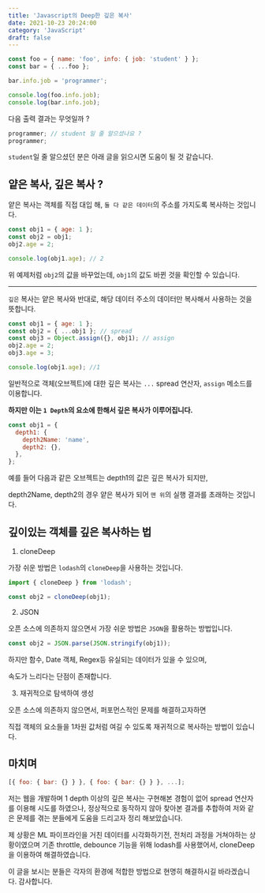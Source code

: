 ```yaml
---
title: 'Javascript의 Deep한 깊은 복사'
date: 2021-10-23 20:24:00
category: 'JavaScript'
draft: false
---
```


```js
const foo = { name: 'foo', info: { job: 'student' } };
const bar = { ...foo };

bar.info.job = 'programmer';

console.log(foo.info.job);
console.log(bar.info.job);
```

다음 출력 결과는 무엇일까 ?

```js
programmer; // student 일 줄 알으셨나요 ?
programmer;
```

`student`일 줄 알으셨던 분은 아래 글을 읽으시면 도움이 될 것 같습니다.

## 얕은 복사, 깊은 복사 ?

얕은 복사는 객체를 직접 대입 해, `둘 다 같은 데이터`의 주소를 가지도록 복사하는 것입니다.

```js
const obj1 = { age: 1 };
const obj2 = obj1;
obj2.age = 2;

console.log(obj1.age); // 2
```

위 예제처럼 `obj2`의 값을 바꾸었는데, `obj1`의 값도 바뀐 것을 확인할 수 있습니다.

---

`깊은` 복사는 얕은 복사와 반대로, 해당 데이터 주소의 데이터만 복사해서 사용하는 것을 뜻합니다.

```js
const obj1 = { age: 1 };
const obj2 = { ...obj1 }; // spread
const obj3 = Object.assign({}, obj1); // assign
obj2.age = 2;
obj3.age = 3;

console.log(obj1.age); //1
```

일반적으로 객체(오브젝트)에 대한 깊은 복사는 `...` spread 연산자, `assign` 메소드를 이용합니다.

**하지만 이는 `1 Depth`의 요소에 한해서 깊은 복사가 이루어집니다.**

```js
const obj1 = {
  depth1: {
    depth2Name: 'name',
    depth2: {},
  },
};
```

예를 들어 다음과 같은 오브젝트는 depth1의 값은 깊은 복사가 되지만,

depth2Name, depth2의 경우 얕은 복사가 되어 `맨 위`의 실행 결과를 초래하는 것입니다.

## 깊이있는 객체를 깊은 복사하는 법

1. cloneDeep

가장 쉬운 방법은 `lodash`의 `cloneDeep`을 사용하는 것입니다.

```js
import { cloneDeep } from 'lodash';

const obj2 = cloneDeep(obj1);
```

2. JSON

오픈 소스에 의존하지 않으면서 가장 쉬운 방법은 `JSON`을 활용하는 방법입니다.

```js
const obj2 = JSON.parse(JSON.stringify(obj1));
```

하지만 함수, Date 객체, Regex등 유실되는 데이터가 있을 수 있으며,

속도가 느리다는 단점이 존재합니다.

3. 재귀적으로 탐색하여 생성

오픈 소스에 의존하지 않으면서, 퍼포먼스적인 문제를 해결하고자하면

직접 객체의 요소들을 1차원 값처럼 여길 수 있도록 재귀적으로 복사하는 방법이 있습니다.

## 마치며

```js
[{ foo: { bar: {} } }, { foo: { bar: {} } }, ...];
```

저는 웹을 개발하며 1 depth 이상의 깊은 복사는 구현해본 경험이 없어 spread 연산자를 이용해 시도를 하였으나, 정상적으로 동작하지 않아 찾아본 결과를 추합하여 저와 같은 문제를 겪는 분들에게 도움을 드리고자 정리 해보았습니다.

제 상황은 ML 파이프라인을 거친 데이터를 시각화하기전, 전처리 과정을 거쳐야하는 상황이였으며 기존 throttle, debounce 기능을 위해 lodash를 사용했어서, cloneDeep을 이용하여 해결하였습니다.

이 글을 보시는 분들은 각자의 환경에 적합한 방법으로 현명히 해결하시길 바라겠습니다. 감사합니다.
